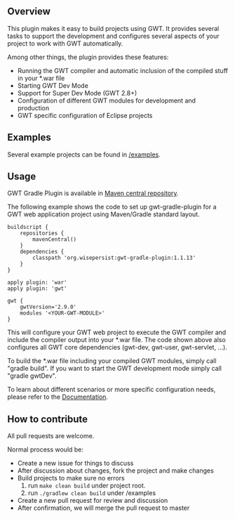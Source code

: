 ## Overview

This plugin makes it easy to build projects using GWT. It provides several tasks to support the development and configures several aspects of your project to work with GWT automatically.

Among other things, the plugin provides these features:

* Running the GWT compiler and automatic inclusion of the compiled stuff in your *.war file
* Starting GWT Dev Mode
* Support for Super Dev Mode (GWT 2.8+)
* Configuration of different GWT modules for development and production
* GWT specific configuration of Eclipse projects

## Examples

Several example projects can be found in [/examples](https://github.com/jiakuan/gwt-gradle-plugin/tree/master/examples).

## Usage

GWT Gradle Plugin is available in [Maven central repository](http://search.maven.org/#search%7Cga%7C1%7Cg%3A%22org.wisepersist%22AND%20a%3A%22gwt-gradle-plugin%22).

The following example shows the code to set up gwt-gradle-plugin for a GWT web application project using Maven/Gradle standard layout.

    buildscript {
        repositories {
            mavenCentral()
        }
        dependencies {
            classpath 'org.wisepersist:gwt-gradle-plugin:1.1.13'
        }
    }

    apply plugin: 'war'
    apply plugin: 'gwt'

    gwt {
        gwtVersion='2.9.0'
        modules '<YOUR-GWT-MODULE>'
    }

This will configure your GWT web project to execute the GWT compiler and include the compiler output into your *.war file. The code shown above also configures all GWT core dependencies (gwt-dev, gwt-user, gwt-servlet, ...).

To build the *.war file including your compiled GWT modules, simply call "gradle build".
If you want to start the GWT development mode simply call "gradle gwtDev".

To learn about different scenarios or more specific configuration needs, please refer to the [Documentation](http://gwt-gradle-plugin.documentnode.io).


## How to contribute

All pull requests are welcome.

Normal process would be:

* Create a new issue for things to discuss
* After discussion about changes, fork the project and make changes
* Build projects to make sure no errors
    1. run `make clean build` under project root.
    2. run `./gradlew clean build` under /examples
* Create a new pull request for review and discussion
* After confirmation, we will merge the pull request to master
